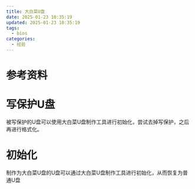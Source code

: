 ```yaml
---
title: 大白菜U盘
date: 2025-01-23 10:35:19
updated: 2025-01-23 10:35:19
tags:
  - bios
categories:
  - 经验
---
```


# 参考资料

# 写保护U盘

被写保护的U盘可以使用大白菜U盘制作工具进行初始化，尝试去掉写保护，之后再进行格式化。

# 初始化

制作为大白菜U盘的U盘可以通过大白菜U盘制作工具进行初始化，从而恢复为普通U盘